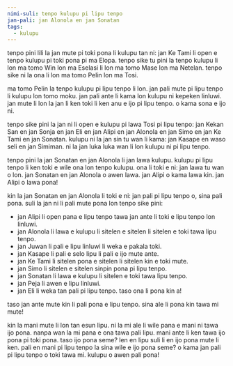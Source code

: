 ```yaml
---
nimi-suli: tenpo kulupu pi lipu tenpo
jan-pali: jan Alonola en jan Sonatan
tags:
  - kulupu
---
```


tenpo pini lili la jan mute pi toki pona li kulupu tan ni: jan Ke Tami li open e tenpo kulupu pi toki pona pi ma Elopa. tenpo sike tu pini la tenpo kulupu li lon ma tomo Win lon ma Eselasi li lon ma tomo Mase lon ma Netelan. tenpo sike ni la ona li lon ma tomo Pelin lon ma Tosi.

ma tomo Pelin la tenpo kulupu pi lipu tenpo li lon. jan pali mute pi lipu tenpo li kulupu lon tomo moku. jan pali ante li kama lon kulupu ni kepeken linluwi. jan mute li lon la jan li ken toki li ken anu e ijo pi lipu tenpo. o kama sona e ijo ni.

tenpo sike pini la jan ni li open e kulupu pi lawa Tosi pi lipu tenpo: jan Kekan San en jan Sonja en jan Eli en jan Alipi en jan Alonola en jan Simo en jan Ke Tami en jan Sonatan. kulupu ni la jan sin tu wan li kama: jan Kasape en waso seli en jan Simiman. ni la jan luka luka wan li lon kulupu ni pi lipu tenpo.

tenpo pini la jan Sonatan en jan Alonola li jan lawa kulupu. kulupu pi lipu tenpo li ken toki e wile ona lon tenpo kulupu. ona li toki e ni: jan lawa tu wan o lon. jan Sonatan en jan Alonola o awen lawa. jan Alipi o kama lawa kin. jan Alipi o lawa pona!

kin la jan Sonatan en jan Alonola li toki e ni: jan pali pi lipu tenpo o, sina pali pona. suli la jan ni li pali mute pona lon tenpo sike pini:

- jan Alipi li open pana e lipu tenpo tawa jan ante li toki e lipu tenpo lon linluwi.
- jan Alonola li lawa e kulupu li sitelen e sitelen li sitelen e toki tawa lipu tenpo.
- jan Juwan li pali e lipu linluwi li weka e pakala toki.
- jan Kasape li pali e selo lipu li pali e ijo mute ante.
- jan Ke Tami li sitelen pona e sitelen li sitelen kin e toki mute.
- jan Simo li sitelen e sitelen sinpin pona pi lipu tenpo.
- jan Sonatan li lawa e kulupu li sitelen e toki tawa lipu tenpo.
- jan Peja li awen e lipu linluwi.
- jan Eli li weka tan pali pi lipu tenpo. taso ona li pona kin a!

taso jan ante mute kin li pali pona e lipu tenpo. sina ale li pona kin tawa mi mute!

kin la mani mute li lon tan esun lipu. ni la mi ale li wile pana e mani ni tawa ijo pona. nanpa wan la mi pana e ona tawa pali lipu. mani ante li ken tawa ijo pona pi toki pona. taso ijo pona seme? len en lipu suli li en ijo pona mute li ken. pali en mani pi lipu tenpo la sina wile e ijo pona seme? o kama jan pali pi lipu tenpo o toki tawa mi. kulupu o awen pali pona!
